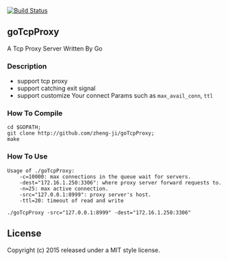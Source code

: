 [![Build Status](https://travis-ci.org/zheng-ji/goTcpProxy.svg)](https://travis-ci.org/zheng-ji/goTcpProxy)

## goTcpProxy 

A Tcp Proxy Server Written By Go

### Description

* support tcp proxy
* support catching exit signal 
* support customize Your connect Params such as `max_avail_conn`, `ttl`

### How To Compile

```
cd $GOPATH;
git clone http://github.com/zheng-ji/goTcpProxy;
make
```

### How To Use

```
Usage of ./goTcpProxy:
    -c=10000: max connections in the queue wait for servers.
    -dest="172.16.1.250:3306": where proxy server forward requests to.
    -n=25: max active connection.
    -src="127.0.0.1:8999": proxy server's host.
    -ttl=20: timeout of read and write
```

```
./goTcpProxy -src="127.0.0.1:8999" -dest="172.16.1.250:3306"
```

License
-------

Copyright (c) 2015 released under a MIT style license.

